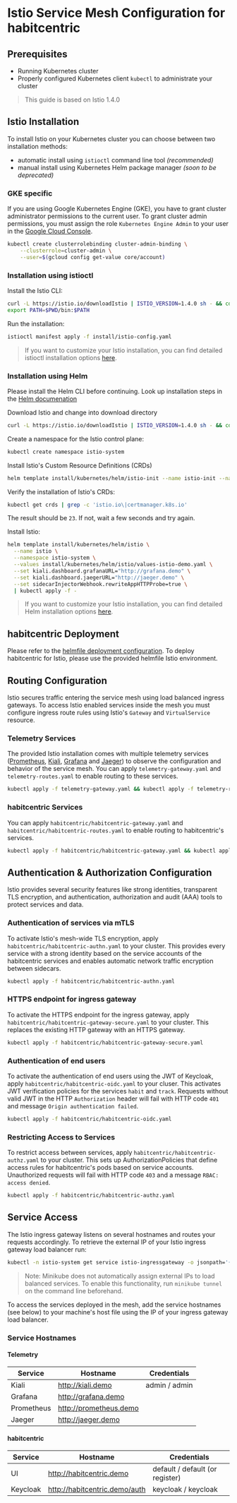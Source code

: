 # Istio Service Mesh Configuration for habitcentric

## Prerequisites

- Running Kubernetes cluster
- Properly configured Kubernetes client `kubectl` to administrate your cluster

> This guide is based on Istio 1.4.0

## Istio Installation

To install Istio on your Kubernetes cluster you can choose between two installation methods:

- automatic install using `istioctl` command line tool _(recommended)_
- manual install using Kubernetes Helm package manager _(soon to be deprecated)_

### GKE specific

If you are using Google Kubernetes Engine (GKE), you have to grant cluster administrator permissions to the current user. To grant cluster admin permissions, you must assign the role `Kubernetes Engine Admin` to your user in the [Google Cloud Console](https://console.cloud.google.com/iam-admin/iam).

```bash
kubectl create clusterrolebinding cluster-admin-binding \
    --clusterrole=cluster-admin \
    --user=$(gcloud config get-value core/account)
```

### Installation using istioctl

Install the Istio CLI:

```bash
curl -L https://istio.io/downloadIstio | ISTIO_VERSION=1.4.0 sh - && cd istio-1.4.0
export PATH=$PWD/bin:$PATH
```

Run the installation:

```bash
istioctl manifest apply -f install/istio-config.yaml
```

> If you want to customize your Istio installation, you can find detailed istioctl installation options [here](https://istio.io/docs/reference/config/istio.operator.v1alpha12.pb/).

### Installation using Helm

Please install the Helm CLI before continuing. Look up installation steps in the [Helm documenation](https://helm.sh/docs/using_helm/#installing-helm)

Download Istio and change into download directory

```bash
curl -L https://istio.io/downloadIstio | ISTIO_VERSION=1.4.0 sh - && cd istio-1.4.0
```

Create a namespace for the Istio control plane:

```bash
kubectl create namespace istio-system
```

Install Istio's Custom Resource Definitions (CRDs)

```bash
helm template install/kubernetes/helm/istio-init --name istio-init --namespace istio-system | kubectl apply -f -
```

Verify the installation of Istio's CRDs:

```bash
kubectl get crds | grep -c 'istio.io\|certmanager.k8s.io'
```

The result should be `23`. If not, wait a few seconds and try again.

Install Istio:

```bash
helm template install/kubernetes/helm/istio \
  --name istio \
  --namespace istio-system \
  --values install/kubernetes/helm/istio/values-istio-demo.yaml \
  --set kiali.dashboard.grafanaURL="http://grafana.demo" \
  --set kiali.dashboard.jaegerURL="http://jaeger.demo" \
  --set sidecarInjectorWebhook.rewriteAppHTTPProbe=true \
  | kubectl apply -f -
```

> If you want to customize your Istio installation, you can find detailed Helm installation options [here](https://istio.io/docs/reference/config/installation-options/).

## habitcentric Deployment

Please refer to the [helmfile deployment configuration](https://gitlab.com/habitcentric-infrastructure/hc-kubernetes). To deploy habitcentric for Istio, please use the provided helmfile Istio environment.

## Routing Configuration

Istio secures traffic entering the service mesh using load balanced ingress gateways. To access Istio enabled services inside the mesh you must configure ingress route rules using Istio's `Gateway` and `VirtualService` resource.

### Telemetry Services

The provided Istio installation comes with multiple telemetry services ([Prometheus](https://prometheus.io/), [Kiali](https://kiali.io/), [Grafana](https://grafana.com/) and [Jaeger](https://www.jaegertracing.io/)) to observe the configuration and behavior of the service mesh.
You can apply `telemetry-gateway.yaml` and `telemetry-routes.yaml` to enable routing to these services.

```bash
kubectl apply -f telemetry-gateway.yaml && kubectl apply -f telemetry-routes.yaml
```

### habitcentric Services

You can apply `habitcentric/habitcentric-gateway.yaml` and `habitcentric/habitcentric-routes.yaml` to enable routing to habitcentric's services.

```bash
kubectl apply -f habitcentric/habitcentric-gateway.yaml && kubectl apply -f habitcentric/habitcentric-routes.yaml
```

## Authentication & Authorization Configuration

Istio provides several security features like strong identities, transparent TLS encryption, and authentication, authorization and audit (AAA) tools to protect services and data.

### Authentication of services via mTLS

To activate Istio's mesh-wide TLS encryption, apply `habitcentric/habitcentric-authn.yaml` to your cluster. This provides every service with a strong identity based on the service accounts of the habitcentric services and enables automatic network traffic encryption between sidecars.

```bash
kubectl apply -f habitcentric/habitcentric-authn.yaml
```

### HTTPS endpoint for ingress gateway

To activate the HTTPS endpoint for the ingress gateway, apply `habitcentric/habitcentric-gateway-secure.yaml` to your cluster.
This replaces the existing HTTP gateway with an HTTPS gateway.

```bash
kubectl apply -f habitcentric/habitcentric-gateway-secure.yaml
```

### Authentication of end users

To activate the authentication of end users using the JWT of Keycloak, apply `habitcentric/habitcentric-oidc.yaml` to your cluser.
This activates JWT verification policies for the services `habit` and `track`.
Requests without valid JWT in the HTTP `Authorization` header will fail with HTTP code `401` and message `Origin authentication failed`.

```bash
kubectl apply -f habitcentric/habitcentric-oidc.yaml
```

### Restricting Access to Services

To restrict access between services, apply `habitcentric/habitcentric-authz.yaml` to your cluster. This sets up AuthorizationPolicies that define access rules for habitcentric's pods based on service accounts. Unauthorized requests will fail with HTTP code `403` and a message `RBAC: access denied`.

```bash
kubectl apply -f habitcentric/habitcentric-authz.yaml
```

## Service Access

The Istio ingress gateway listens on several hostnames and routes your requests accordingly. 
To retrieve the external IP of your Istio ingress gateway load balancer run:

```bash
kubectl -n istio-system get service istio-ingressgateway -o jsonpath='{.status.loadBalancer.ingress[0].ip}'
```

> Note: Minikube does not automatically assign external IPs to load balanced services. To enable this functionality, run `minikube tunnel` on the command line beforehand.

To access the services deployed in the mesh, add the service hostnames (see below) to your machine's host file using the IP of your ingress gateway load balancer.

### Service Hostnames

#### Telemetry

| Service    | Hostname               | Credentials   |
| ---------- | ---------------------- | ------------- |
| Kiali      | http://kiali.demo      | admin / admin |
| Grafana    | http://grafana.demo    |               |
| Prometheus | http://prometheus.demo |               |
| Jaeger     | http://jaeger.demo     |               |

#### habitcentric

| Service  | Hostname                      | Credentials                     |
| -------- | ----------------------------- | ------------------------------- |
| UI       | http://habitcentric.demo      | default / default (or register) |
| Keycloak | http://habitcentric.demo/auth | keycloak / keycloak             |
